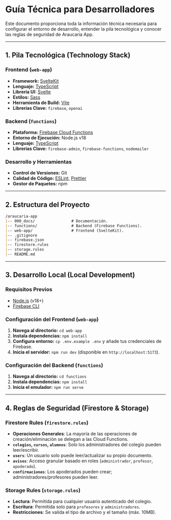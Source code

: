 # Guía Técnica para Desarrolladores

Este documento proporciona toda la información técnica necesaria para configurar el entorno de desarrollo, entender la pila tecnológica y conocer las reglas de seguridad de Araucaria App.

---

## 1. Pila Tecnológica (Technology Stack)

### **Frontend (`web-app`)**

*   **Framework:** [SvelteKit](https://kit.svelte.dev/)
*   **Lenguaje:** [TypeScript](https://www.typescriptlang.org/)
*   **Librería UI:** [Svelte](https://svelte.dev/)
*   **Estilos:** [Sass](https://sass-lang.com/)
*   **Herramienta de Build:** [Vite](https://vitejs.dev/)
*   **Librerías Clave:** `firebase`, `openai`

### **Backend (`functions`)**

*   **Plataforma:** [Firebase Cloud Functions](https://firebase.google.com/docs/functions)
*   **Entorno de Ejecución:** Node.js v18
*   **Lenguaje:** [TypeScript](https://www.typescriptlang.org/)
*   **Librerías Clave:** `firebase-admin`, `firebase-functions`, `nodemailer`

### **Desarrollo y Herramientas**

*   **Control de Versiones:** Git
*   **Calidad de Código:** [ESLint](https://eslint.org/), [Prettier](https://prettier.io/)
*   **Gestor de Paquetes:** npm

---

## 2. Estructura del Proyecto

```markdown
/araucaria-app
|-- 000_docs/                # Documentación.
|-- functions/               # Backend (Firebase Functions).
|-- web-app/                 # Frontend (SvelteKit).
|-- .gitignore
|-- firebase.json
|-- firestore.rules
|-- storage.rules
|-- README.md
```

---

## 3. Desarrollo Local (Local Development)

### **Requisitos Previos**

*   [Node.js](https://nodejs.org/) (v18+)
*   [Firebase CLI](https://firebase.google.com/docs/cli)

### **Configuración del Frontend (`web-app`)**

1.  **Navega al directorio:** `cd web-app`
2.  **Instala dependencias:** `npm install`
3.  **Configura entorno:** `cp .env.example .env` y añade tus credenciales de Firebase.
4.  **Inicia el servidor:** `npm run dev` (disponible en `http://localhost:5173`).

### **Configuración del Backend (`functions`)**

1.  **Navega al directorio:** `cd functions`
2.  **Instala dependencias:** `npm install`
3.  **Inicia el emulador:** `npm run serve`

---

## 4. Reglas de Seguridad (Firestore & Storage)

### **Firestore Rules (`firestore.rules`)**

*   **Operaciones Generales**: La mayoría de las operaciones de creación/eliminación se delegan a las Cloud Functions.
*   **`colegios`, `cursos`, `alumnos`**: Solo los administradores del colegio pueden leer/escribir.
*   **`users`**: Un usuario solo puede leer/actualizar su propio documento.
*   **`avisos`**: Acceso granular basado en roles (`administrador`, `profesor`, `apoderado`).
*   **`confirmaciones`**: Los apoderados pueden crear; administradores/profesores pueden leer.

### **Storage Rules (`storage.rules`)**

*   **Lectura**: Permitida para cualquier usuario autenticado del colegio.
*   **Escritura**: Permitida solo para `profesores` y `administradores`.
*   **Restricciones**: Se valida el tipo de archivo y el tamaño (máx. 10MB).
